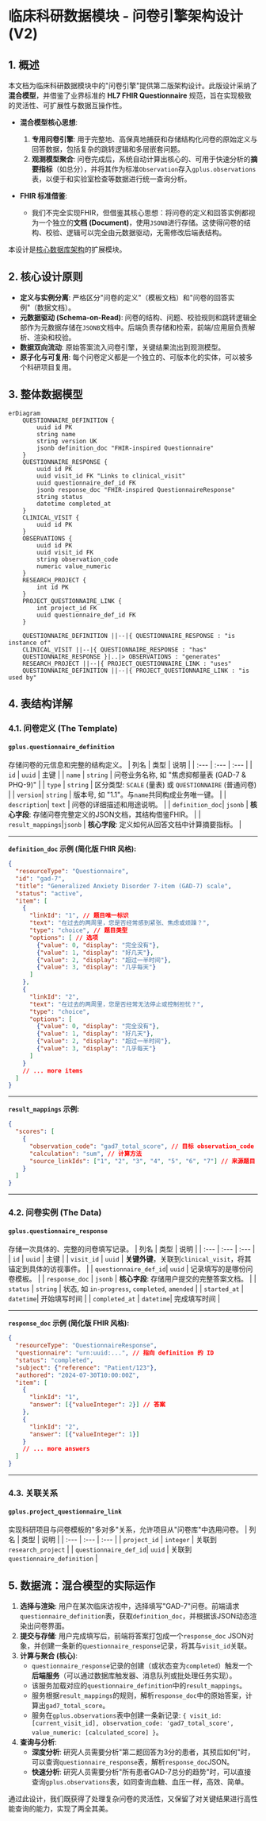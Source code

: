 # 临床科研数据模块 - 问卷引擎架构设计 (V2)

## 1. 概述

本文档为临床科研数据模块中的"问卷引擎"提供第二版架构设计。此版设计采纳了**混合模型**，并借鉴了业界标准的 **HL7 FHIR Questionnaire** 规范，旨在实现极致的灵活性、可扩展性与数据互操作性。

- **混合模型核心思想**:
    1.  **专用问卷引擎**: 用于完整地、高保真地捕获和存储结构化问卷的原始定义与回答数据，包括复杂的跳转逻辑和多层嵌套问题。
    2.  **观测模型聚合**: 问卷完成后，系统自动计算出核心的、可用于快速分析的**摘要指标**（如总分），并将其作为标准`Observation`存入`gplus.observations`表，以便于和实验室检查等数据进行统一查询分析。

- **FHIR 标准借鉴**:
    - 我们不完全实现FHIR，但借鉴其核心思想：将问卷的定义和回答实例都视为一个独立的**文档 (Document)**，使用`JSONB`进行存储。这使得问卷的结构、校验、逻辑可以完全由元数据驱动，无需修改后端表结构。

本设计是[核心数据库架构](./database_schema.md)的扩展模块。

## 2. 核心设计原则

- **定义与实例分离**: 严格区分"问卷的定义"（模板文档）和"问卷的回答实例"（数据文档）。
- **元数据驱动 (Schema-on-Read)**: 问卷的结构、问题、校验规则和跳转逻辑全部作为元数据存储在`JSONB`文档中。后端负责存储和检索，前端/应用层负责解析、渲染和校验。
- **数据双向流动**: 原始答案流入问卷引擎，关键结果流出到观测模型。
- **原子化与可复用**: 每个问卷定义都是一个独立的、可版本化的实体，可以被多个科研项目复用。

## 3. 整体数据模型

```mermaid
erDiagram
    QUESTIONNAIRE_DEFINITION {
        uuid id PK
        string name
        string version UK
        jsonb definition_doc "FHIR-inspired Questionnaire"
    }
    QUESTIONNAIRE_RESPONSE {
        uuid id PK
        uuid visit_id FK "Links to clinical_visit"
        uuid questionnaire_def_id FK
        jsonb response_doc "FHIR-inspired QuestionnaireResponse"
        string status
        datetime completed_at
    }
    CLINICAL_VISIT {
        uuid id PK
    }
    OBSERVATIONS {
        uuid id PK
        uuid visit_id FK
        string observation_code
        numeric value_numeric
    }
    RESEARCH_PROJECT {
        int id PK
    }
    PROJECT_QUESTIONNAIRE_LINK {
        int project_id FK
        uuid questionnaire_def_id FK
    }

    QUESTIONNAIRE_DEFINITION ||--|{ QUESTIONNAIRE_RESPONSE : "is instance of"
    CLINICAL_VISIT ||--|{ QUESTIONNAIRE_RESPONSE : "has"
    QUESTIONNAIRE_RESPONSE }|..|> OBSERVATIONS : "generates"
    RESEARCH_PROJECT ||--|{ PROJECT_QUESTIONNAIRE_LINK : "uses"
    QUESTIONNAIRE_DEFINITION ||--|{ PROJECT_QUESTIONNAIRE_LINK : "is used by"
```

## 4. 表结构详解

### 4.1. 问卷定义 (The Template)

#### `gplus.questionnaire_definition`
存储问卷的元信息和完整的结构定义。
| 列名 | 类型 | 说明 |
| :--- | :--- | :--- |
| `id` | `uuid` | 主键 |
| `name` | `string` | 问卷业务名称, 如 "焦虑抑郁量表 (GAD-7 & PHQ-9)" |
| `type` | `string` | 区分类型: `SCALE` (量表) 或 `QUESTIONNAIRE` (普通问卷) |
| `version`| `string` | 版本号, 如 "1.1"。与`name`共同构成业务唯一键。 |
| `description`| `text` | 问卷的详细描述和用途说明。 |
| `definition_doc`| `jsonb` | **核心字段**: 存储问卷完整定义的JSON文档，其结构借鉴FHIR。 |
| `result_mappings`|`jsonb` | **核心字段**: 定义如何从回答文档中计算摘要指标。 |

---
**`definition_doc` 示例 (简化版 FHIR 风格):**
```json
{
  "resourceType": "Questionnaire",
  "id": "gad-7",
  "title": "Generalized Anxiety Disorder 7-item (GAD-7) scale",
  "status": "active",
  "item": [
    {
      "linkId": "1", // 题目唯一标识
      "text": "在过去的两周里，您是否经常感到紧张、焦虑或烦躁？",
      "type": "choice", // 题目类型
      "options": [ // 选项
        {"value": 0, "display": "完全没有"},
        {"value": 1, "display": "好几天"},
        {"value": 2, "display": "超过一半时间"},
        {"value": 3, "display": "几乎每天"}
      ]
    },
    {
      "linkId": "2",
      "text": "在过去的两周里，您是否经常无法停止或控制担忧？",
      "type": "choice",
      "options": [
        {"value": 0, "display": "完全没有"},
        {"value": 1, "display": "好几天"},
        {"value": 2, "display": "超过一半时间"},
        {"value": 3, "display": "几乎每天"}
      ]
    }
    // ... more items
  ]
}
```

---
**`result_mappings` 示例:**
```json
{
  "scores": [
    {
      "observation_code": "gad7_total_score", // 目标 observation_code
      "calculation": "sum", // 计算方法
      "source_linkIds": ["1", "2", "3", "4", "5", "6", "7"] // 来源题目
    }
  ]
}
```
---

### 4.2. 问卷实例 (The Data)

#### `gplus.questionnaire_response`
存储一次具体的、完整的问卷填写记录。
| 列名 | 类型 | 说明 |
| :--- | :--- | :--- |
| `id` | `uuid` | 主键 |
| `visit_id` | `uuid` | **关键外键**，关联到`clinical_visit`，将其锚定到具体的访视事件。 |
| `questionnaire_def_id`| `uuid` | 记录填写的是哪份问卷模板。 |
| `response_doc` | `jsonb` | **核心字段**: 存储用户提交的完整答案文档。 |
| `status` | `string` | 状态, 如 `in-progress`, `completed`, `amended` |
| `started_at` | `datetime`| 开始填写时间 |
| `completed_at` | `datetime`| 完成填写时间 |

---
**`response_doc` 示例 (简化版 FHIR 风格):**
```json
{
  "resourceType": "QuestionnaireResponse",
  "questionnaire": "urn:uuid:...", // 指向 definition 的 ID
  "status": "completed",
  "subject": {"reference": "Patient/123"},
  "authored": "2024-07-30T10:00:00Z",
  "item": [
    {
      "linkId": "1",
      "answer": [{"valueInteger": 2}] // 答案
    },
    {
      "linkId": "2",
      "answer": [{"valueInteger": 1}]
    }
    // ... more answers
  ]
}
```
---

### 4.3. 关联关系

#### `gplus.project_questionnaire_link`
实现科研项目与问卷模板的"多对多"关系，允许项目从"问卷库"中选用问卷。
| 列名 | 类型 | 说明 |
| :--- | :--- | :--- |
| `project_id` | `integer` | 关联到`research_project` |
| `questionnaire_def_id`| `uuid` | 关联到`questionnaire_definition` |

## 5. 数据流：混合模型的实际运作

1.  **选择与渲染**: 用户在某次临床访视中，选择填写"GAD-7"问卷。前端请求`questionnaire_definition`表，获取`definition_doc`，并根据该JSON动态渲染出问卷界面。
2.  **提交与存储**: 用户完成填写后，前端将答案打包成一个`response_doc` JSON对象，并创建一条新的`questionnaire_response`记录，将其与`visit_id`关联。
3.  **计算与聚合 (核心)**:
    - `questionnaire_response`记录的创建（或状态变为`completed`）触发一个**后端服务**（可以通过数据库触发器、消息队列或批处理任务实现）。
    - 该服务加载对应的`questionnaire_definition`中的`result_mappings`。
    - 服务根据`result_mappings`的规则，解析`response_doc`中的原始答案，计算出`gad7_total_score`。
    - 服务在`gplus.observations`表中创建一条新记录: `{ visit_id: [current_visit_id], observation_code: 'gad7_total_score', value_numeric: [calculated_score] }`。
4.  **查询与分析**:
    - **深度分析**: 研究人员需要分析"第二题回答为3分的患者，其预后如何"时，可以查询`questionnaire_response`表，解析`response_doc`JSON。
    - **快速分析**: 研究人员需要分析"所有患者GAD-7总分的趋势"时，可以直接查询`gplus.observations`表，如同查询血糖、血压一样，高效、简单。

通过此设计，我们既获得了处理复杂问卷的灵活性，又保留了对关键结果进行高性能查询的能力，实现了两全其美。 